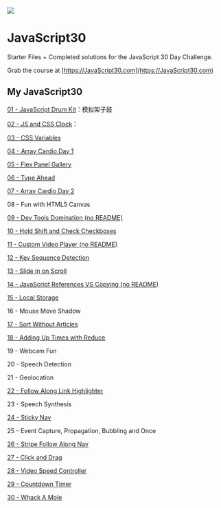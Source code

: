 ![](https://javascript30.com/images/JS3-social-share.png)

# JavaScript30

Starter Files + Completed solutions for the JavaScript 30 Day Challenge.

Grab the course at [https://JavaScript30.com](https://JavaScript30.com)

## My JavaScript30

[01 - JavaScript Drum Kit](./01%20-%20JavaScript%20Drum%20Kit/)：模拟架子鼓

[02 - JS and CSS Clock](./02%20-%20JS%20and%20CSS%20Clock/)：

[03 - CSS Variables](./03%20-%20CSS%20Variables/)

[04 - Array Cardio Day 1](./04%20-%20Array%20Cardio%20Day%201/)

[05 - Flex Panel Gallery](./05%20-%20Flex%20Panel%20Gallery/)

[06 - Type Ahead](./06%20-%20Type%20Ahead/)

[07 - Array Cardio Day 2](./07%20-%20Array%20Cardio%20Day%202/)

08 - Fun with HTML5 Canvas

[09 - Dev Tools Domination (no README)](./08%20-%20Fun%20with%20HTML5%20Canvas/)

[10 - Hold Shift and Check Checkboxes](./10%20-%20Hold%20Shift%20and%20Check%20Checkboxes/)

[11 - Custom Video Player (no README)](./11%20-%20Custom%20Video%20Player/)

[12 - Key Sequence Detection](./12%20-%20Key%20Sequence%20Detection/)

[13 - Slide in on Scroll](./13%20-%20Slide%20in%20on%20Scroll/)

[14 - JavaScript References VS Copying (no README)](./14%20-%20JavaScript%20References%20VS%20Copying/)

[15 - Local Storage](./15%20-%20LocalStorage/)

16 - Mouse Move Shadow

[17 - Sort Without Articles](./17%20-%20Sort%20Without%20Articles/)

[18 - Adding Up Times with Reduce](./18%20-%20Adding%20Up%20Times%20with%20Reduce/)

19 - Webcam Fun

20 - Speech Detection

21 - Geolocation

[22 - Follow Along Link Highlighter](./22%20-%20Follow%20Along%20Link%20Highlighter/)

23 - Speech Synthesis

[24 - Sticky Nav](./24%20-%20Sticky%20Nav/)

25 - Event Capture, Propagation, Bubbling and Once

[26 - Stripe Follow Along Nav](./26%20-%20Stripe%20Follow%20Along%20Nav/)

[27 - Click and Drag](./27%20-%20Click%20and%20Drag/)

[28 - Video Speed Controller](./28%20-%20Video%20Speed%20Controller/)

[29 - Countdown Timer](./29%20-%20Countdown%20Timer/)

[30 - Whack A Mole](./30%20-%20Whack%20A%20Mole/)